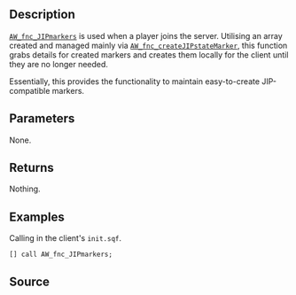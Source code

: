 ## Description

[`AW_fnc_JIPmarkers`](/Functions/Markers/JIPmarkers) is used when a player joins the server. Utilising an array created and managed mainly via [`AW_fnc_createJIPstateMarker`](/Functions/Markers/createJIPstateMarker), this function grabs details for created markers and creates them locally for the client until they are no longer needed.

Essentially, this provides the functionality to maintain easy-to-create JIP-compatible markers.

## Parameters

None.

## Returns

Nothing.

## Examples

Calling in the client's `init.sqf`.

```sqf
[] call AW_fnc_JIPmarkers;
```

## Source

<script src="http://gist-it.appspot.com/https://github.com/jpwilliams/I-A-3/blob/master/functions/markers/fn_JIPmarkers.sqf?footer=0">
</script>

